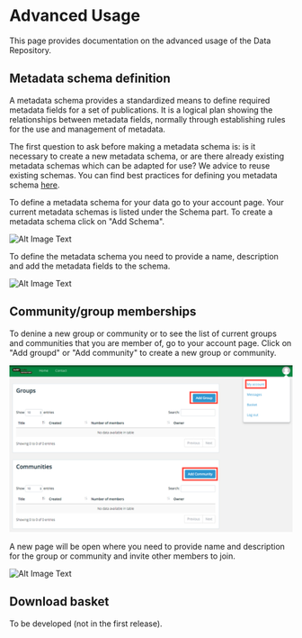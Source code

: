# Advanced Usage

This page provides documentation on the advanced usage of the Data Repository.

## Metadata schema definition
A metadata schema provides a standardized means to define required metadata fields for a set of publications. It is a logical plan showing the relationships between metadata fields, normally through establishing rules for the use and management of metadata.

The first question to ask before making a metadata schema is: is it necessary to create a new metadata schema, or are there already existing metadata schemas which can be adapted for use? We advice to reuse existing schemas. You can find best practices for defining you metadata schema [here](http://www.niso.org/apps/group_public/download.php/5271/N800R1_Where_to_start_advice_on_creating_a_metadata_schema.pdf).

To define a metadata schema for your data go to your account page. Your current metadata schemas is listed under the Schema part. To create a metadata schema click on "Add Schema".

 ![Alt Image Text](img/metadata-schema-add.png)

 To define the metadata schema you need to provide a name, description and add the metadata fields to the schema.

 ![Alt Image Text](img/metadata-schema-define.png)

## Community/group memberships
To denine a new group or community or to see the list of current groups and communities that you are member of, go to your account page. Click on "Add groupd" or "Add community" to create a new group or community.

 ![Alt Image Text](img/group_community.png)

A new page will be open where you need to provide name and description for the group or community and invite other members to join.

 ![Alt Image Text](img/group_create.png)

## Download basket
To be developed (not in the first release).










